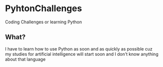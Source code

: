 # PyhtonChallenges
 Coding Challenges or learning Python

## What?
I have to learn how to use Python as soon and as quickly as possible cuz my studies for artificial intelligence will start soon and I don't know anything about that language